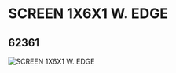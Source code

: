 # SCREEN 1X6X1 W. EDGE
## 62361
![SCREEN 1X6X1 W. EDGE](https://lc-www-live-s.legocdn.com/media/bricks/5/2/4523556.jpg)